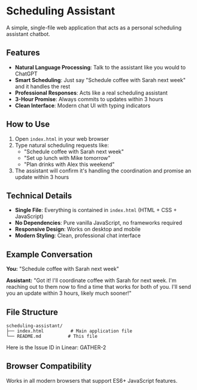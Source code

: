 # Scheduling Assistant

A simple, single-file web application that acts as a personal scheduling assistant chatbot.

## Features

- **Natural Language Processing**: Talk to the assistant like you would to ChatGPT
- **Smart Scheduling**: Just say "Schedule coffee with Sarah next week" and it handles the rest
- **Professional Responses**: Acts like a real scheduling assistant
- **3-Hour Promise**: Always commits to updates within 3 hours
- **Clean Interface**: Modern chat UI with typing indicators

## How to Use

1. Open `index.html` in your web browser
2. Type natural scheduling requests like:
   - "Schedule coffee with Sarah next week"
   - "Set up lunch with Mike tomorrow"
   - "Plan drinks with Alex this weekend"
3. The assistant will confirm it's handling the coordination and promise an update within 3 hours

## Technical Details

- **Single File**: Everything is contained in `index.html` (HTML + CSS + JavaScript)
- **No Dependencies**: Pure vanilla JavaScript, no frameworks required
- **Responsive Design**: Works on desktop and mobile
- **Modern Styling**: Clean, professional chat interface

## Example Conversation

**You:** "Schedule coffee with Sarah next week"

**Assistant:** "Got it! I'll coordinate coffee with Sarah for next week. I'm reaching out to them now to find a time that works for both of you. I'll send you an update within 3 hours, likely much sooner!"

## File Structure

```
scheduling-assistant/
├── index.html          # Main application file
└── README.md          # This file
```
Here is the Issue ID in Linear: GATHER-2


## Browser Compatibility

Works in all modern browsers that support ES6+ JavaScript features.
